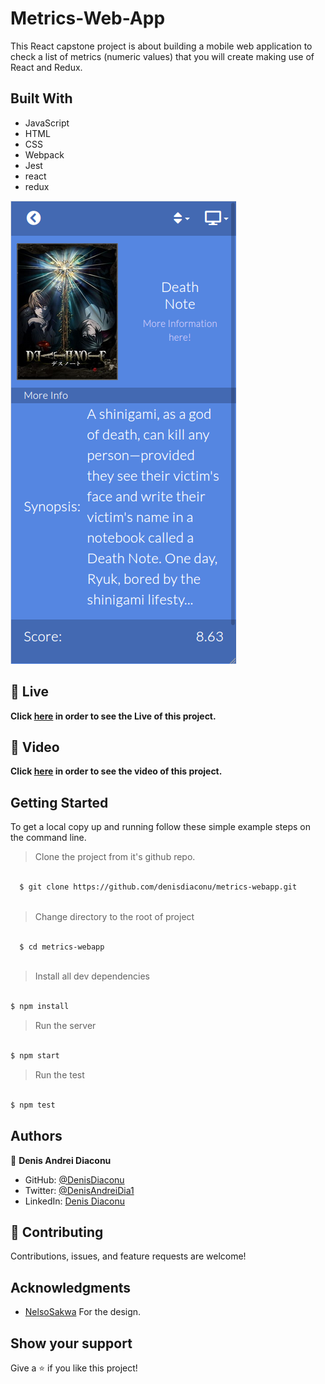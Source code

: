 # Metrics-Web-App

This React capstone project is about building a mobile web application to check a list of metrics (numeric values) that you will create making use of React and Redux.

## Built With

- JavaScript
- HTML
- CSS
- Webpack
- Jest
- react
- redux

![Home](https://github.com/denisdiaconu/metrics-webapp/blob/feature/src/components/img/screen.png)

## 🔴 Live <a name = "here"></a>
**Click [here](https://denisdiaconu.github.io/metrics-webapp/) in order to see the Live of this project.**


## 🔴 Video <a name = "here"></a>
**Click [here](https://www.loom.com/share/e6046ccc7ce84009b69b8e90e1737e62) in order to see the video of this project.**


## Getting Started

To get a local copy up and running follow these simple example steps on the command line.
> Clone the project from it's github repo.
```bash

  $ git clone https://github.com/denisdiaconu/metrics-webapp.git
  
```

> Change directory to the root of project
```bash

  $ cd metrics-webapp
  
  ```
  
> Install all dev dependencies
  ```bash

  $ npm install

```

> Run the server
  ```bash

  $ npm start

```

> Run the test
  ```bash

  $ npm test

```

## Authors

👤 **Denis Andrei Diaconu**

- GitHub: [@DenisDiaconu](https://github.com/denisdiaconu)
- Twitter: [@DenisAndreiDia1](https://twitter.com/DenisAndreiDia1)
- LinkedIn: [Denis Diaconu](https://www.linkedin.com/in/denis-diaconu-1394091b7/)

## 🤝 Contributing

Contributions, issues, and feature requests are welcome!

## Acknowledgments
- [NelsoSakwa](https://www.behance.net/sakwadesignstudio) For the design.

## Show your support

Give a ⭐️ if you like this project!
